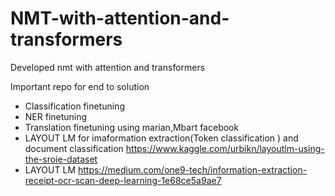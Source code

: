 # NMT-with-attention-and-transformers
Developed nmt with attention and transformers 


Important repo for end to solution 
* Classification finetuning 
* NER finetuning 
* Translation finetuning using marian,Mbart facebook
*  LAYOUT LM for imaformation extraction(Token classification ) and document classification  https://www.kaggle.com/urbikn/layoutlm-using-the-sroie-dataset
*  LAYOUT LM     https://medium.com/one9-tech/information-extraction-receipt-ocr-scan-deep-learning-1e68ce5a9ae7   
